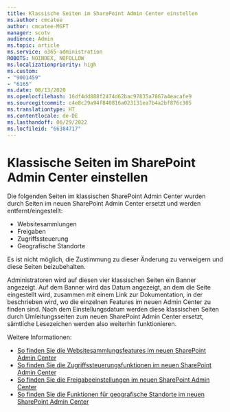 ```yaml
---
title: Klassische Seiten im SharePoint Admin Center einstellen
ms.author: cmcatee
author: cmcatee-MSFT
manager: scotv
audience: Admin
ms.topic: article
ms.service: o365-administration
ROBOTS: NOINDEX, NOFOLLOW
ms.localizationpriority: high
ms.custom:
- "9001459"
- "6165"
ms.date: 08/13/2020
ms.openlocfilehash: 16df4dd888f2474d62bac97835a7867a4eacafe9
ms.sourcegitcommit: c4e8c29a94f840816a023131ea7b4a2bf876c305
ms.translationtype: HT
ms.contentlocale: de-DE
ms.lasthandoff: 06/29/2022
ms.locfileid: "66384717"
---
```

# <a name="retire-classic-pages-in-sharepoint-admin-center"></a>Klassische Seiten im SharePoint Admin Center einstellen

Die folgenden Seiten im klassischen SharePoint Admin Center wurden durch Seiten im neuen SharePoint Admin Center ersetzt und werden entfernt/eingestellt: 

- Websitesammlungen 
- Freigaben
- Zugriffssteuerung
- Geografische Standorte

Es ist nicht möglich, die Zustimmung zu dieser Änderung zu verweigern und diese Seiten beizubehalten.

Administratoren wird auf diesen vier klassischen Seiten ein Banner angezeigt. Auf dem Banner wird das Datum angezeigt, an dem die Seite eingestellt wird, zusammen mit einem Link zur Dokumentation, in der beschrieben wird, wo die einzelnen Features im neuen Admin Center zu finden sind. Nach dem Einstellungsdatum werden diese klassischen Seiten durch Umleitungsseiten zum neuen SharePoint Admin Center ersetzt, sämtliche Lesezeichen werden also weiterhin funktionieren.
  
Weitere Informationen:

- [So finden Sie die Websitesammlungsfeatures im neuen SharePoint Admin Center](https://docs.microsoft.com/sharepoint/site-collections-page)
- [So finden Sie die Zugriffssteuerungsfunktionen im neuen SharePoint Admin Center](https://docs.microsoft.com/sharepoint/control-access)
- [So finden Sie die Freigabeeinstellungen im neuen SharePoint Admin Center](https://docs.microsoft.com/sharepoint/sharing-settings)
- [So finden Sie die Funktionen für geografische Standorte im neuen SharePoint Admin Center](https://docs.microsoft.com/sharepoint/manage-geo-locations)